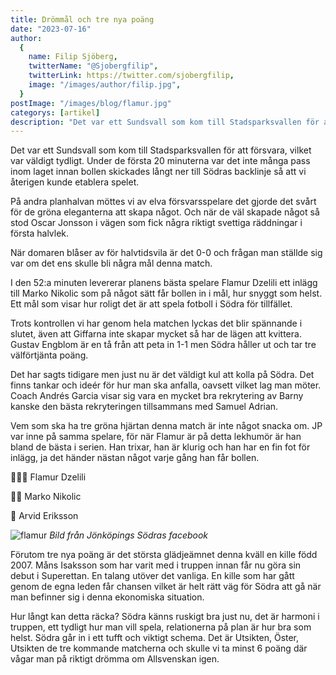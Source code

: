 ```yaml
---
title: Drömmål och tre nya poäng
date: "2023-07-16"
author:
  {
    name: Filip Sjöberg,
    twitterName: "@Sjobergfilip",
    twitterLink: https://twitter.com/sjobergfilip,
    image: "/images/author/filip.jpg",
  }
postImage: "/images/blog/flamur.jpg"
categorys: [artikel]
description: "Det var ett Sundsvall som kom till Stadsparksvallen för att försvara, vilket var väldigt tydligt. Under de första 20 minuterna var det inte många pass inom laget innan bollen skickades långt ner till Södras backlinje så att vi återigen kunde etablera spelet."
---
```


Det var ett Sundsvall som kom till Stadsparksvallen för att försvara, vilket var väldigt tydligt. Under de första 20 minuterna var det inte många pass inom laget innan bollen skickades långt ner till Södras backlinje så att vi återigen kunde etablera spelet.

På andra planhalvan möttes vi av elva försvarsspelare det gjorde det svårt för de gröna eleganterna att skapa något. Och när de väl skapade något så stod Oscar Jonsson i vägen som fick några riktigt svettiga räddningar i första halvlek.

När domaren blåser av för halvtidsvila är det 0-0 och frågan man ställde sig var om det ens skulle bli några mål denna match.

I den 52:a minuten levererar planens bästa spelare Flamur Dzelili ett inlägg till Marko Nikolic som på något sätt får bollen in i mål, hur snyggt som helst. Ett mål som visar hur roligt det är att spela fotboll i Södra för tillfället.

Trots kontrollen vi har genom hela matchen lyckas det blir spännande i slutet, även att Giffarna inte skapar mycket så har de lägen att kvittera. Gustav Engblom är en tå från att peta in 1-1 men Södra håller ut och tar tre välförtjänta poäng.

Det har sagts tidigare men just nu är det väldigt kul att kolla på Södra. Det finns tankar och ideér för hur man ska anfalla, oavsett vilket lag man möter. Coach Andrés Garcia visar sig vara en mycket bra rekrytering av Barny kanske den bästa rekryteringen tillsammans med Samuel Adrian.

Vem som ska ha tre gröna hjärtan denna match är inte något snacka om. JP var inne på samma spelare, för när Flamur är på detta lekhumör är han bland de bästa i serien. Han trixar, han är klurig och han har en fin fot för inlägg, ja det händer nästan något varje gång han får bollen.

💚💚💚 Flamur Dzelili

💚💚 Marko Nikolic

💚 Arvid Eriksson

![flamur](/images/blog/flamur.jpg)
_Bild från Jönköpings Södras facebook_

Förutom tre nya poäng är det största glädjeämnet denna kväll en kille född 2007. Måns Isaksson som har varit med i truppen innan får nu göra sin debut i Superettan. En talang utöver det vanliga. En kille som har gått genom de egna leden får chansen vilket är helt rätt väg för Södra att gå när man befinner sig i denna ekonomiska situation.

Hur långt kan detta räcka? Södra känns ruskigt bra just nu, det är harmoni i truppen, ett tydligt hur man vill spela, relationerna på plan är hur bra som helst. Södra går in i ett tufft och viktigt schema. Det är Utsikten, Öster, Utsikten de tre kommande matcherna och skulle vi ta minst 6 poäng där vågar man på riktigt drömma om Allsvenskan igen.
